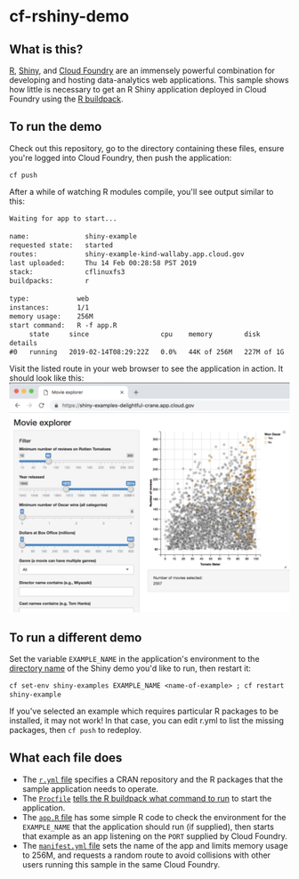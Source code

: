 # cf-rshiny-demo

## What is this?

[R](https://www.r-project.org/), [Shiny](https://shiny.rstudio.com/), and [Cloud Foundry](https://www.cloudfoundry.org/) are an immensely powerful combination for developing and hosting data-analytics web applications. This sample shows how little is necessary to get an R Shiny application deployed in Cloud Foundry using the [R buildpack](https://docs.cloudfoundry.org/buildpacks/r/index.html).

## To run the demo

Check out this repository, go to the directory containing these files, ensure you're logged into Cloud Foundry, then push the application:
```
cf push
```

After a while of watching R modules compile, you'll see output similar to this:
```
Waiting for app to start...

name:              shiny-example
requested state:   started
routes:            shiny-example-kind-wallaby.app.cloud.gov
last uploaded:     Thu 14 Feb 00:28:58 PST 2019
stack:             cflinuxfs3
buildpacks:        r

type:            web
instances:       1/1
memory usage:    256M
start command:   R -f app.R
     state     since                  cpu    memory        disk         details
#0   running   2019-02-14T08:29:22Z   0.0%   44K of 256M   227M of 1G
```

Visit the listed route in your web browser to see the application in action. It should look like this:
![Screenshot of a Chrome browser at a random URL showing the R Shiny movie explorer example](screenshot.png)

## To run a different demo

Set the variable `EXAMPLE_NAME` in the application's environment to the [directory name](https://github.com/rstudio/shiny-examples) of the Shiny demo you'd like to run, then restart it:
```
cf set-env shiny-examples EXAMPLE_NAME <name-of-example> ; cf restart shiny-example
```
If you've selected an example which requires particular R packages to be installed, it may not work! In that case, you can edit r.yml to list the missing packages, then `cf push` to redeploy.

## What each file does

- The [`r.yml` file](r.yml) specifies a CRAN repository and the R packages that the sample application needs to operate.
- The [`Procfile`](Procfile) [tells the R buildpack what command to run](https://docs.cloudfoundry.org/buildpacks/r/index.html#start_command) to start the application.
- The [`app.R` file](app.R) has some simple R code to check the environment for the `EXAMPLE_NAME` that the application should run (if supplied), then starts that example as an app listening on the `PORT` supplied by Cloud Foundry.
- The [`manifest.yml` file](manifest.yml) sets the name of the app and limits memory usage to 256M, and requests a random route to avoid collisions with other users running this sample in the same Cloud Foundry.
